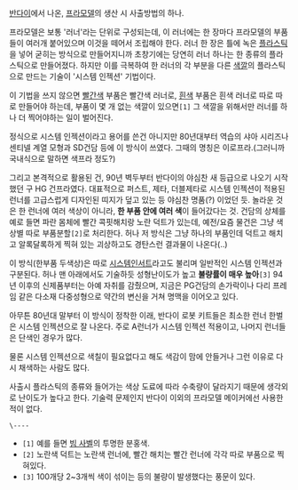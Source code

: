[반다이](%EB%B0%98%EB%8B%A4%EC%9D%B4.md)에서 나온,
[프라모델](%ED%94%84%EB%9D%BC%EB%AA%A8%EB%8D%B8.md)의 생산 시 사출방법의 하나.

프라모델은 보통 '러너'라는 단위로 구성되는데, 이 러너에는 한 장마다 프라모델의 부품들이 여러개 붙어있으며 이것을 떼어서 조립해야 한다.
러너 한 장은 틀에 녹은 [플라스틱](%ED%94%8C%EB%9D%BC%EC%8A%A4%ED%8B%B1.md)을 넣어 굳히는 방식으로
만들어지니까 초창기에는 당연히 러너 하나는 한 종류의 플라스틱으로 만들어졌다. 하지만 이를 극복하여 한 러너의 각 부분을 다른
[색깔](%EC%83%89%EA%B9%94.md)의 플라스틱으로 만드는 기술이 '시스템 인젝션' 기법이다.

이 기법을 쓰지 않으면 [빨간색](%EB%B9%A8%EA%B0%84%EC%83%89.md) 부품은 빨간색 러너로,
[흰색](%ED%9D%B0%EC%83%89.md) 부품은 흰색 러너로 따로 따로 만들어야 하는데, 부품이 몇 개 없는 색깔이
있으면`[1]` 그 색깔을 위해서만 러너를 하나 더 찍어야하는 일이 벌어진다.

정식으로 시스템 인젝션이라고 용어를 쓴건 아니지만 80년대부터 역습의 샤아 시리즈나 센티넬 계열 모형과 SD건담 등에 이 방식이 쓰였다.
그때의 명칭은 이로프라.(그러니까 국내식으로 말하면 색프라 정도?)

그리고 본격적으로 활용된 건, 90년 벽두부터 반다이의 야심찬 새 등급으로 나오기 시작했던 구 HG 건프라였다. 대표적으로 퍼스트, 제타,
더블제타로 시스템 인젝션이 적용된 런너를 고급스럽게 디자인된 띠지가 덮고 있는 등 야심찬 명품(?) 이었던 듯. 놀라운 것은 한 런너에 여러
색상이 아니라, **한 부품 안에 여러 색**이 들어갔다는 것. 건담의 상체를 예로 들면 파란 몸체에 빨간 콕핏해치랑 노란 덕트가 있는데,
예전/요즘 물건은 그냥 색상별 따로 부품분할`[2]`로 처리한다. 허나 저 방식은 그냥 하나의 부품인데 덕트고 해치고 알록달록하게 찍혀 있는
괴상하고도 경탄스런 결과물이 나온다(..)

이 방식(한부품 두색상)은 따로 [시스템인서트](%EC%8B%9C%EC%8A%A4%ED%85%9C%20%EC%9D%B8%EC%84%9C%ED%8A%B8.md)라고도 불리며
일반적인 시스템 인젝션과 구분된다. 허나 맨 아래에서도 기술하듯 성형난이도가 높고 **불량률이 매우 높아**`[3]` 94년 이후의
신제품부터는 아예 자취를 감췄으며, 지금은 PG건담의 손가락이나 다리 프레임 같은 다소재 다중성형으로 약간의 변신을 거쳐 명맥을 이어오고
있다.

아무튼 80년대 말부터 이 방식이 정착한 이래, 반다이 로봇 키트들은 최소한 런너 한벌은 시스템 인젝션으로 잘 나온다. 주로 A런너가 시스템
인젝션 적용이고, 나머지 런너들은 단색인 경우가 많다.

물론 시스템 인젝션으로 색칠이 필요없다고 해도 색감이 맘에 안들거나 그런 이유로 다시 채색하는 사람도 많다.

사출시 플라스틱의 종류와 들어가는 색상 도료에 따라 수축량이 달라지기 때문에 생각외로 난이도가 높다고 한다. 기술력 문제인지 반다이 이외의
프라모델 메이커에선 사용한 적이 없다.

`\----`

  * `[1]` 예를 들면 [빔 사벨](%EB%B9%94%20%EC%82%AC%EB%B2%A8.md)의 투명한 분홍색.
  * `[2]` 노란색 덕트는 노란색 런너에, 빨간 해치는 빨간 런너에 각각 따로 부품으로 찍혀있다.
  * `[3]` 100개당 2~3개씩 색이 섞이는 등의 불량이 발생했다는 풍문이 있다.

